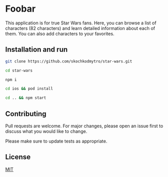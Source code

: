 # Foobar

This application is for true Star Wars fans. Here, you can browse a list of characters (82 characters) and learn detailed information about each of them. You can also add characters to your favorites.

## Installation and run

```bash
git clone https://github.com/skochkodmytro/star-wars.git
```

```bash
cd star-wars
```

```bash
npm i
```

```bash
cd ios && pod install
```

```bash
cd .. && npm start
```

## Contributing

Pull requests are welcome. For major changes, please open an issue first
to discuss what you would like to change.

Please make sure to update tests as appropriate.

## License

[MIT](https://choosealicense.com/licenses/mit/)
